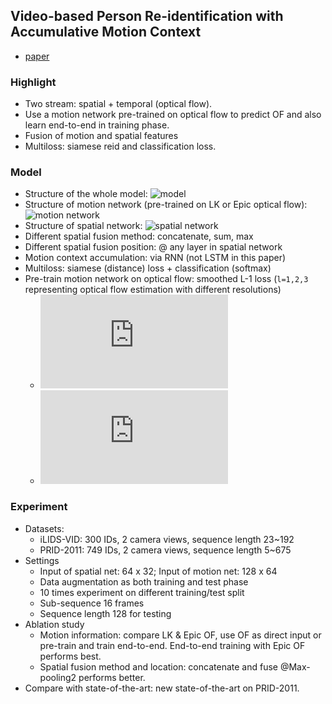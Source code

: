 ## Video-based Person Re-identification with Accumulative Motion Context
* [paper](https://arxiv.org/pdf/1701.00193.pdf)

### Highlight
* Two stream: spatial + temporal (optical flow).
* Use a motion network pre-trained on optical flow to predict OF and also learn end-to-end in training phase.
* Fusion of motion and spatial features
* Multiloss: siamese reid and classification loss.

### Model
* Structure of the whole model:
    ![model](http://img.blog.csdn.net/20170105111604392?watermark/2/text/aHR0cDovL2Jsb2cuY3Nkbi5uZXQvY2huMTM=/font/5a6L5L2T/fontsize/400/fill/I0JBQkFCMA==/dissolve/70/gravity/SouthEast)
* Structure of motion network (pre-trained on LK or Epic optical flow):
    ![motion network](http://img.blog.csdn.net/20170105111947936?watermark/2/text/aHR0cDovL2Jsb2cuY3Nkbi5uZXQvY2huMTM=/font/5a6L5L2T/fontsize/400/fill/I0JBQkFCMA==/dissolve/70/gravity/SouthEast)
* Structure of spatial network:
    ![spatial network](http://img.blog.csdn.net/20170105112109051?watermark/2/text/aHR0cDovL2Jsb2cuY3Nkbi5uZXQvY2huMTM=/font/5a6L5L2T/fontsize/400/fill/I0JBQkFCMA==/dissolve/70/gravity/SouthEast)
* Different spatial fusion method: concatenate, sum, max
* Different spatial fusion position: @ any layer in spatial network
* Motion context accumulation: via RNN (not LSTM in this paper)
* Multiloss: siamese (distance) loss + classification (softmax)
* Pre-train motion network on optical flow: smoothed L-1 loss (`l=1,2,3` representing optical flow estimation with different resolutions)
    * ![equation](http://latex.codecogs.com/svg.latex?L_%7B%28motion%29%7D%5E%7B%28l%29%7D%28e%5E%7B%28l%29%7D%2C%20g%5E%7B%28l%29%7D%29%3D%5Csum_%7Bi%2Cj%2Ck%7D%5Ctext%7Bsmooth%7D_%7BL_1%7D%28e%5E%7B%28l%29%7D_%7Bi%2Cj%2Ck%7D-g%5E%7B%28l%29%7D_%7Bi%2Cj%2Ck%7D%29)
    * ![equation](http://latex.codecogs.com/svg.latex?%5Ctext%7Bsmooth%7D_%7BL_1%7D%28%5Ctheta%29%3D%5Cbegin%7Bcases%7D0.5%5Ctheta%5E2%20%26%20%5Ctext%7Bif%20%20%7D%20%7C%5Ctheta%7C%3C1%20%5C%5C%20%7C%5Ctheta%7C-0.5%20%26%20%5Ctext%7Botherwise%7D%5Cend%7Bcases%7D)

### Experiment
* Datasets:
    * iLIDS-VID: 300 IDs, 2 camera views, sequence length 23~192
    * PRID-2011: 749 IDs, 2 camera views, sequence length 5~675
* Settings
    * Input of spatial net: 64 x 32; Input of motion net: 128 x 64
    * Data augmentation as both training and test phase
    * 10 times experiment on different training/test split
    * Sub-sequence 16 frames
    * Sequence length 128 for testing
* Ablation study
    * Motion information: compare LK & Epic OF, use OF as direct input or pre-train and train end-to-end. End-to-end training with Epic OF performs best.
    * Spatial fusion method and location: concatenate and fuse @Max-pooling2 performs better.
* Compare with state-of-the-art: new state-of-the-art on PRID-2011.